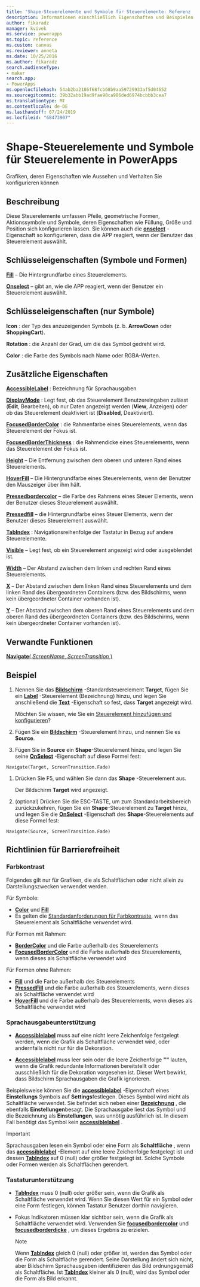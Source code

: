 ```yaml
---
title: 'Shape-Steuerelemente und Symbole für Steuerelemente: Referenz | Microsoft-Dokumentation'
description: Informationen einschließlich Eigenschaften und Beispielen für Shape-Steuerelemente und Symbole für Steuerelemente
author: fikaradz
manager: kvivek
ms.service: powerapps
ms.topic: reference
ms.custom: canvas
ms.reviewer: anneta
ms.date: 10/25/2016
ms.author: fikaradz
search.audienceType:
- maker
search.app:
- PowerApps
ms.openlocfilehash: 54ab2ba2186f68fcb68b9aa59729933af5d04652
ms.sourcegitcommit: 39b32abb19ad9fae98ca986ded6974bcbbb3cea7
ms.translationtype: MT
ms.contentlocale: de-DE
ms.lasthandoff: 07/24/2019
ms.locfileid: "68473907"
---
```

# <a name="shape-controls-and-icon-controls-in-powerapps"></a>Shape-Steuerelemente und Symbole für Steuerelemente in PowerApps
Grafiken, deren Eigenschaften wie Aussehen und Verhalten Sie konfigurieren können

## <a name="description"></a>Beschreibung
Diese Steuerelemente umfassen Pfeile, geometrische Formen, Aktionssymbole und Symbole, deren Eigenschaften wie Füllung, Größe und Position sich konfigurieren lassen. Sie können auch die **[onselect](properties-core.md)** -Eigenschaft so konfigurieren, dass die APP reagiert, wenn der Benutzer das Steuerelement auswählt.

## <a name="key-properties-icons-and-shapes"></a>Schlüsseleigenschaften (Symbole und Formen)
**[Fill](properties-color-border.md)** – Die Hintergrundfarbe eines Steuerelements.

**[Onselect](properties-core.md)** – gibt an, wie die APP reagiert, wenn der Benutzer ein Steuerelement auswählt.

## <a name="key-properties-icons-only"></a>Schlüsseleigenschaften (nur Symbole)

**Icon** : der Typ des anzuzeigenden Symbols (z. b. **ArrowDown** oder **ShoppingCart**). 

**Rotation** : die Anzahl der Grad, um die das Symbol gedreht wird. 

**Color** : die Farbe des Symbols nach Name oder RGBA-Werten.

## <a name="additional-properties"></a>Zusätzliche Eigenschaften
**[AccessibleLabel](properties-accessibility.md)** : Bezeichnung für Sprachausgaben

**[DisplayMode](properties-core.md)** : Legt fest, ob das Steuerelement Benutzereingaben zulässt (**Edit**, Bearbeiten), ob nur Daten angezeigt werden (**View**, Anzeigen) oder ob das Steuerelement deaktiviert ist (**Disabled**, Deaktiviert).

**[FocusedBorderColor](properties-color-border.md)** : die Rahmenfarbe eines Steuerelements, wenn das Steuerelement der Fokus ist.

**[FocusedBorderThickness](properties-color-border.md)** : die Rahmendicke eines Steuerelements, wenn das Steuerelement der Fokus ist.

**[Height](properties-size-location.md)** – Die Entfernung zwischen dem oberen und unteren Rand eines Steuerelements.

**[HoverFill](properties-color-border.md)** – Die Hintergrundfarbe eines Steuerelements, wenn der Benutzer den Mauszeiger über ihm hält.

**[Pressedbordercolor](properties-color-border.md)** – die Farbe des Rahmens eines Steuer Elements, wenn der Benutzer dieses Steuerelement auswählt.

**[Pressedfill](properties-color-border.md)** – die Hintergrundfarbe eines Steuer Elements, wenn der Benutzer dieses Steuerelement auswählt.

**[TabIndex](properties-accessibility.md)** : Navigationsreihenfolge der Tastatur in Bezug auf andere Steuerelemente.

**[Visible](properties-core.md)** – Legt fest, ob ein Steuerelement angezeigt wird oder ausgeblendet ist.

**[Width](properties-size-location.md)** – Der Abstand zwischen dem linken und rechten Rand eines Steuerelements.

**[X](properties-size-location.md)** – Der Abstand zwischen dem linken Rand eines Steuerelements und dem linken Rand des übergeordneten Containers (bzw. des Bildschirms, wenn kein übergeordneter Container vorhanden ist).

**[Y](properties-size-location.md)** – Der Abstand zwischen dem oberen Rand eines Steuerelements und dem oberen Rand des übergeordneten Containers (bzw. des Bildschirms, wenn kein übergeordneter Container vorhanden ist).

## <a name="related-functions"></a>Verwandte Funktionen

[**Navigate**( *ScreenName*, *ScreenTransition* )](../functions/function-navigate.md)

## <a name="example"></a>Beispiel

1. Nennen Sie das **[Bildschirm](control-screen.md)** -Standardsteuerelement **Target**, fügen Sie ein **[Label](control-text-box.md)** -Steuerelement (Bezeichnung) hinzu, und legen Sie anschließend die  **[Text](properties-core.md)** -Eigenschaft so fest, dass **Target** angezeigt wird.

    Möchten Sie wissen, wie Sie ein [Steuerelement hinzufügen und konfigurieren](../add-configure-controls.md)?

1. Fügen Sie ein **[Bildschirm](control-screen.md)** -Steuerelement hinzu, und nennen Sie es **Source**.

1. Fügen Sie in **Source** ein **Shape**-Steuerelement hinzu, und legen Sie seine **[OnSelect](properties-core.md)** -Eigenschaft auf diese Formel fest:

  `Navigate(Target, ScreenTransition.Fade)`
  
1. Drücken Sie F5, und wählen Sie dann das **Shape** -Steuerelement aus.

    Der Bildschirm **Target** wird angezeigt.

1. (optional) Drücken Sie die ESC-TASTE, um zum Standardarbeitsbereich zurückzukehren, fügen Sie ein **Shape**-Steuerelement zu **Target** hinzu, und legen Sie die **[OnSelect](properties-core.md)** -Eigenschaft des **Shape**-Steuerelements auf diese Formel fest:

  `Navigate(Source, ScreenTransition.Fade)`

## <a name="accessibility-guidelines"></a>Richtlinien für Barrierefreiheit

### <a name="color-contrast"></a>Farbkontrast

Folgendes gilt nur für Grafiken, die als Schaltflächen oder nicht allein zu Darstellungszwecken verwendet werden.

Für Symbole:
- **[Color](properties-color-border.md)** und **[Fill](properties-color-border.md)**
- Es gelten die [Standardanforderungen für Farbkontraste](../accessible-apps-color.md), wenn das Steuerelement als Schaltfläche verwendet wird.

Für Formen mit Rahmen:
- **[BorderColor](properties-color-border.md)** und die Farbe außerhalb des Steuerelements
- **[FocusedBorderColor](properties-color-border.md)** und die Farbe außerhalb des Steuerelements, wenn dieses als Schaltfläche verwendet wird

Für Formen ohne Rahmen:
- **[Fill](properties-color-border.md)** und die Farbe außerhalb des Steuerelements
- **[PressedFill](properties-color-border.md)** und die Farbe außerhalb des Steuerelements, wenn dieses als Schaltfläche verwendet wird
- **[HoverFill](properties-color-border.md)** und die Farbe außerhalb des Steuerelements, wenn dieses als Schaltfläche verwendet wird

### <a name="screen-reader-support"></a>Sprachausgabeunterstützung
- **[Accessiblelabel](properties-accessibility.md)** muss auf eine nicht leere Zeichenfolge festgelegt werden, wenn die Grafik als Schaltfläche verwendet wird, oder andernfalls nicht nur für die Dekoration.

- **[Accessiblelabel](properties-accessibility.md)** muss leer sein oder die leere Zeichenfolge **""** lauten, wenn die Grafik redundante Informationen bereitstellt oder ausschließlich für die Dekoration vorgesehen ist. Dieser Wert bewirkt, dass Bildschirm Sprachausgaben die Grafik ignorieren.

Beispielsweise können Sie die **[accessiblelabel](properties-accessibility.md)** -Eigenschaft eines **Einstellungs** Symbols auf **Settings**festlegen. Dieses Symbol wird nicht als Schaltfläche verwendet. Sie befindet sich neben einer **[Bezeichnung](control-text-box.md)** , die ebenfalls **Einstellungen**besagt. Die Sprachausgabe liest das Symbol und die Bezeichnung als **Einstellungen**, was unnötig ausführlich ist. In diesem Fall benötigt das Symbol kein **[accessiblelabel](properties-accessibility.md)** .

> [!IMPORTANT]
> Sprachausgaben lesen ein Symbol oder eine Form als **Schaltfläche** , wenn das **[accessiblelabel](properties-accessibility.md)** -Element auf eine leere Zeichenfolge festgelegt ist und dessen **[TabIndex](properties-accessibility.md)** auf 0 (null) oder größer festgelegt ist. Solche Symbole oder Formen werden als Schaltflächen gerendert. 

### <a name="keyboard-support"></a>Tastaturunterstützung
- **[TabIndex](properties-accessibility.md)** muss 0 (null) oder größer sein, wenn die Grafik als Schaltfläche verwendet wird. Wenn Sie diesen Wert für ein Symbol oder eine Form festlegen, können Tastatur Benutzer dorthin navigieren.

- Fokus Indikatoren müssen klar sichtbar sein, wenn die Grafik als Schaltfläche verwendet wird. Verwenden Sie **[focusedbordercolor](properties-color-border.md)** und **[focusedborderdicke](properties-color-border.md)** , um dieses Ergebnis zu erzielen.

    > [!NOTE]
    > Wenn **[TabIndex](properties-accessibility.md)** gleich 0 (null) oder größer ist, werden das Symbol oder die Form als Schaltfläche gerendert. Seine Darstellung ändert sich nicht, aber Bildschirm Sprachausgaben identifizieren das Bild ordnungsgemäß als Schaltfläche. Ist **[TabIndex](properties-accessibility.md)** kleiner als 0 (null), wird das Symbol oder die Form als Bild erkannt.
